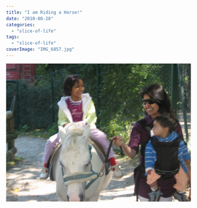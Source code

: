 ```yaml
---
title: "I am Riding a Horse!"
date: "2010-08-28"
categories: 
  - "slice-of-life"
tags: 
  - "slice-of-life"
coverImage: "IMG_6857.jpg"
---
```


![](images/IMG_6857.jpg)
